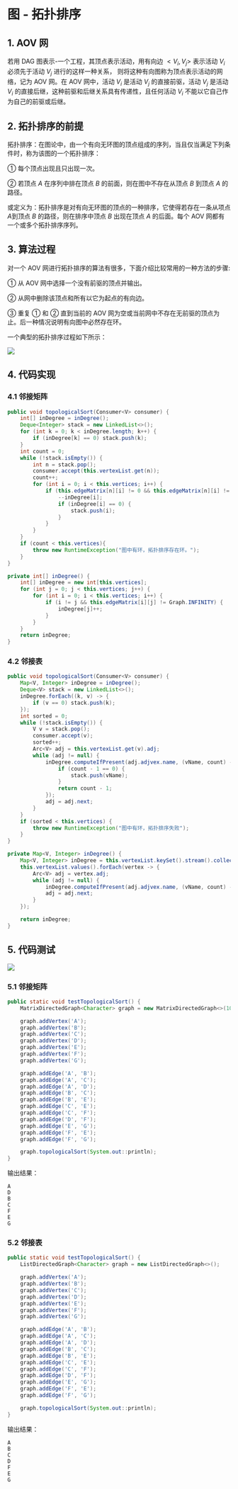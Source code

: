 # 图 - 拓扑排序

## 1. AOV 网

若用 DAG 图表示-一个工程，其顶点表示活动，用有向边 $<V_i,V_j>$ 表示活动 $V_i$ 必须先于活动 $V_j$ 进行的这样一种关系， 则将这种有向图称为顶点表示活动的网络，记为 AOV 网。在 AOV 网中，活动 $V_i$ 是活动 $V_j$ 的直接前驱，活动 $V_j$ 是活动 $V_i$ 的直接后继，这种前驱和后继关系具有传递性，且任何活动 $V_i$ 不能以它自己作为自己的前驱或后继。

## 2. 拓扑排序的前提

拓扑排序：在图论中，由一个有向无环图的顶点组成的序列，当且仅当满足下列条件时，称为该图的一个拓扑排序：

① 每个顶点出现且只出现一次。

② 若顶点 $A$ 在序列中排在顶点 $B$ 的前面，则在图中不存在从顶点 $B$ 到顶点 $A$ 的路径。

或定义为：拓扑排序是对有向无环图的顶点的一种排序，它使得若存在一条从项点 $A$到顶点 $B$ 的路径，则在排序中顶点 $B$ 出现在顶点 $A$ 的后面。每个 AOV 网都有一个或多个拓扑排序序列。

## 3. 算法过程

对一个 AOV 网进行拓扑排序的算法有很多，下面介绍比较常用的一种方法的步骤:

① 从 AOV 网中选择一个没有前驱的顶点并输出。

② 从网中删除该顶点和所有以它为起点的有向边。

③ 重复 ① 和 ② 直到当前的 AOV 网为空或当前网中不存在无前驱的顶点为止。后一种情况说明有向图中必然存在环。

一个典型的拓扑排序过程如下所示：

![](/imgs/algorithm/data-structure/graph-topo-sort-1.png)

## 4. 代码实现

### 4.1 邻接矩阵

```java
public void topologicalSort(Consumer<V> consumer) {
    int[] inDegree = inDegree();
    Deque<Integer> stack = new LinkedList<>();
    for (int k = 0; k < inDegree.length; k++) {
        if (inDegree[k] == 0) stack.push(k);
    }
    int count = 0;
    while (!stack.isEmpty()) {
        int n = stack.pop();
        consumer.accept(this.vertexList.get(n));
        count++;
        for (int i = 0; i < this.vertices; i++) {
            if (this.edgeMatrix[n][i] != 0 && this.edgeMatrix[n][i] != Graph.INFINITY) {
                --inDegree[i];
                if (inDegree[i] == 0) {
                    stack.push(i);
                }
            }
        }
    }
    if (count < this.vertices){
        throw new RuntimeException("图中有环，拓扑排序存在环。");
    }
}

private int[] inDegree() {
    int[] inDegree = new int[this.vertices];
    for (int j = 0; j < this.vertices; j++) {
        for (int i = 0; i < this.vertices; i++) {
            if (i != j && this.edgeMatrix[i][j] != Graph.INFINITY) {
                inDegree[j]++;
            }
        }
    }
    return inDegree;
}
```

### 4.2 邻接表

```java
public void topologicalSort(Consumer<V> consumer) {
    Map<V, Integer> inDegree = inDegree();
    Deque<V> stack = new LinkedList<>();
    inDegree.forEach((k, v) -> {
        if (v == 0) stack.push(k);
    });
    int sorted = 0;
    while (!stack.isEmpty()) {
        V v = stack.pop();
        consumer.accept(v);
        sorted++;
        Arc<V> adj = this.vertexList.get(v).adj;
        while (adj != null) {
            inDegree.computeIfPresent(adj.adjvex.name, (vName, count) -> {
                if (count - 1 == 0) {
                    stack.push(vName);
                }
                return count - 1;
            });
            adj = adj.next;
        }
    }
    if (sorted < this.vertices) {
        throw new RuntimeException("图中有环，拓扑排序失败");
    }
}

private Map<V, Integer> inDegree() {
    Map<V, Integer> inDegree = this.vertexList.keySet().stream().collect(Collectors.toMap(k -> k, v -> 0));
    this.vertexList.values().forEach(vertex -> {
        Arc<V> adj = vertex.adj;
        while (adj != null) {
            inDegree.computeIfPresent(adj.adjvex.name, (vName, count) -> count + 1);
            adj = adj.next;
        }
    });

    return inDegree;
}
```

## 5. 代码测试

![](/imgs/algorithm/data-structure/graph-topo-sort-2.png)

### 5.1 邻接矩阵

```java
public static void testTopologicalSort() {
    MatrixDirectedGraph<Character> graph = new MatrixDirectedGraph<>(10);

    graph.addVertex('A');
    graph.addVertex('B');
    graph.addVertex('C');
    graph.addVertex('D');
    graph.addVertex('E');
    graph.addVertex('F');
    graph.addVertex('G');

    graph.addEdge('A', 'B');
    graph.addEdge('A', 'C');
    graph.addEdge('A', 'D');
    graph.addEdge('B', 'C');
    graph.addEdge('B', 'E');
    graph.addEdge('C', 'E');
    graph.addEdge('C', 'F');
    graph.addEdge('D', 'F');
    graph.addEdge('E', 'G');
    graph.addEdge('F', 'E');
    graph.addEdge('F', 'G');

    graph.topologicalSort(System.out::println);
}
```

输出结果：

```
A
D
B
C
F
E
G
```

### 5.2 邻接表

```java
public static void testTopologicalSort() {
    ListDirectedGraph<Character> graph = new ListDirectedGraph<>();

    graph.addVertex('A');
    graph.addVertex('B');
    graph.addVertex('C');
    graph.addVertex('D');
    graph.addVertex('E');
    graph.addVertex('F');
    graph.addVertex('G');

    graph.addEdge('A', 'B');
    graph.addEdge('A', 'C');
    graph.addEdge('A', 'D');
    graph.addEdge('B', 'C');
    graph.addEdge('B', 'E');
    graph.addEdge('C', 'E');
    graph.addEdge('C', 'F');
    graph.addEdge('D', 'F');
    graph.addEdge('E', 'G');
    graph.addEdge('F', 'E');
    graph.addEdge('F', 'G');

    graph.topologicalSort(System.out::println);
}
```

输出结果：

```
A
B
C
D
F
E
G
```

